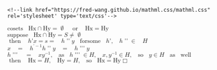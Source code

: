 <!--html-->
<!--head-->
 <!--title>cosets are disjoint</title-->
 <!--script src="http://fred-wang.github.io/mathml-warning.js/mpadded-min.js"></script-->
    <!--link href="https://fred-wang.github.io/mathml.css/mathml.css" rel='stylesheet' type='text/css'-->
<!--/head-->
<!--body-->
<div>
<math xmlns='http://www.w3.org/1998/Math/MathML'>
    <mrow><mi>cosets</mi><mo>&nbsp;</mo><mi>Hx</mi><mo>&cap;</mo><mi>Hy</mi><mo>&#x3d;</mo><mo>&varnothing;</mo><mo>&nbsp;</mo><mo>or</mo><mo>&nbsp;</mo><mi>Hx</mi><mo>&#x3d;</mo><mi>Hy</mi></mrow><br>
</math>
<math xmlns='http://www.w3.org/1998/Math/MathML'>
    <mrow><mi>suppose</mi><mo>&nbsp;</mo><mi>Hx</mi><mo>&cap;</mo><mi>Hy</mi><mo>&#x3d;</mo><mi>S</mi><mo>&NotEqual;</mo><mo>&varnothing;</mo></mrow><br>
</math>
<math xmlns='http://www.w3.org/1998/Math/MathML'>
    <mrow><mo>then</mo><mo>&nbsp;</mo><mi>h</mi><mo>&#x27;</mo><mi>x</mi><mo>&#x3d;</mo><mi>s</mi><mo>&#x3d;</mo><mo>&nbsp;</mo><mi>h</mi><mo>&#x27;&#x27;</mo><mi>y</mi><mo>&nbsp;</mo><mi>for</mi><mi>some</mi><mo>&nbsp;</mo><mi>h</mi><mo>&#x27;</mo><mo>&#x2c;</mo><mo>&nbsp;</mo><mi>h</mi><mo>&#x27;&#x27;</mo><mo>&isinv;</mo><mo>&nbsp;</mo><mi>H</mi></mrow><br>
</math>
<math xmlns='http://www.w3.org/1998/Math/MathML'>
    <mrow><mi>x</mi><mo>&nbsp;</mo><mo>&#x3d;</mo><mo>&nbsp;</mo><msup><mi>h</mi><mrow><mo>&#x27;</mo><mo>&minus;</mo><mn>1</mn></mrow></msup><mi>h</mi><mo>&#x27;&#x27;</mo><mi>y</mi><mo>&nbsp;</mo><mo>&#x3d;</mo><mo>&nbsp;</mo><mi>h</mi><mo>&#x27;&#x27;&#x27;</mo><mi>y</mi></mrow><br>
</math>
<math xmlns='http://www.w3.org/1998/Math/MathML'>
    <mrow><mi>h</mi><mo>&#x27;&#x27;&#x27;</mo><mo>&nbsp;</mo><mo>&#x3d;</mo><mo>&nbsp;</mo><mi>x</mi><msup><mi>y</mi><mrow><mo>&minus;</mo><mn>1</mn></mrow></msup><mo>&#x2c;</mo><mo>&nbsp;</mo><mi>as</mi><mo>&nbsp;</mo><mi>h</mi><mo>&#x27;&#x27;&#x27;</mo><mo>&isinv;</mo><mi>H</mi><mo>&#x2c;</mo><mo>&nbsp;</mo><mi>x</mi><mo>&#x2c;</mo><msup><mi>y</mi><mrow><mo>&minus;</mo><mn>1</mn></mrow></msup><mo>&isinv;</mo><mi>H</mi><mo>&#x2c;</mo><mo>&nbsp;</mo><mi>so</mi><mo>&nbsp;</mo><mi>y</mi><mo>&isinv;</mo><mi>H</mi><mo>&nbsp;</mo><mi>as</mi><mo>&nbsp;</mo><mi>well</mi></mrow><br>
</math>
<math xmlns='http://www.w3.org/1998/Math/MathML'>
    <mrow><mo>then</mo><mo>&nbsp;</mo><mi>Hx</mi><mo>&#x3d;</mo><mi>H</mi><mo>&#x2c;</mo><mo>&nbsp;</mo><mi>Hy</mi><mo>&#x3d;</mo><mi>H</mi><mo>&#x2c;</mo><mo>&nbsp;</mo><mi>so</mi><mo>&nbsp;</mo><mi>Hx</mi><mo>&#x3d;</mo><mi>Hy</mi><mo>&Square;</mo></mrow>
</math>
</div>

<!--/body-->
<!--/html-->